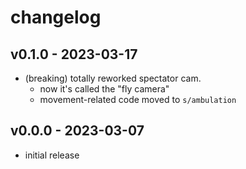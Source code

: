 
# changelog

## v0.1.0 - 2023-03-17
- (breaking) totally reworked spectator cam.
  - now it's called the "fly camera"
  - movement-related code moved to `s/ambulation`

## v0.0.0 - 2023-03-07
- initial release
